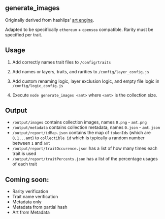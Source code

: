 ## generate_images

Originally derived from hashlips' [art engine](https://github.com/HashLips/hashlips_art_engine).

Adapted to be specifically `ethereum` + `opensea` compatible. Rarity must be specified per trait.

## Usage

1. Add correctly names trait files to `/config/traits`

2. Add names or layers, traits, and rarities to `/config/layer_config.js`

3. Add custom renaming logic, layer exclusion logic, and empty file logic in `/config/logic_config.js`

4. Execute `node generate_images <amt>` where `<amt>` is the collection size.

## Output

- `/output/images` contains collection images, names `0.png` - `amt.png`
- `/output/metadata` contains collection metadata, names `0.json` - `amt.json`
- `/output/report/idMap.json` contains the map of `tokenIds` (which are `0,1...amt`) to `collectible id` which is typically a random number between `1` and `amt`
- `/output/report/traitOccurence.json` has a list of how many times each trait is used
- `/output/report/traitPercents.json` has a list of the percentage usages of each trait

## Coming soon: 
- Rarity verification
- Trait name verification
- Metadata only
- Metadata from partial hash
- Art from Metadata